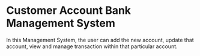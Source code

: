 # Customer Account Bank Management System

In this Management System, the user can add the new account, update that account, view and manage transaction within that particular account.
